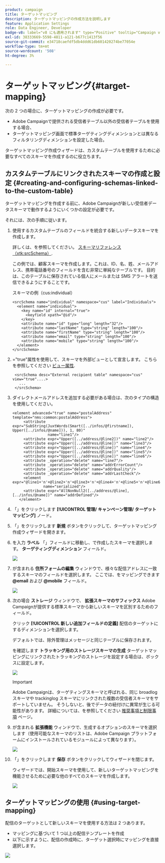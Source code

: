```yaml
---
product: campaign
title: ターゲットマッピング
description: ターゲットマッピングの作成方法を説明します
feature: Application Settings
role: Data Engineer, Developer
badge-v8: label="v8 にも適用されます" type="Positive" tooltip="Campaign v8 にも適用されます"
exl-id: 38333669-5598-4811-a121-b677c1413f56
source-git-commit: e34718caefdf5db4ddd61db601420274be77054e
workflow-type: tm+mt
source-wordcount: '508'
ht-degree: 3%

---
```


# ターゲットマッピング{#target-mapping}



次の 2 つの場合に、ターゲットマッピングの作成が必要です。

* Adobe Campaignで提供される受信者テーブル以外の受信者テーブルを使用する場合、
* ターゲットマッピング画面で標準ターゲティングディメンションとは異なるフィルタリングディメンションを設定した場合。

ターゲットマッピング作成ウィザードは、カスタムテーブルを使用するために必要なすべてのスキーマを作成するのに役立ちます。

## カスタムテーブルにリンクされたスキーマの作成と設定 {#creating-and-configuring-schemas-linked-to-the-custom-table}

ターゲットマッピングを作成する前に、Adobe Campaignが新しい受信者データスキーマで動作するようにいくつかの設定が必要です。

それには、次の手順に従います。

1. 使用するカスタムテーブルのフィールドを統合する新しいデータスキーマを作成します。

   詳しくは、を参照してください。 [スキーマリファレンス（xtk:srcSchema）](../../configuration/using/about-schema-reference.md).

   この例では、顧客スキーマを作成します。これは、ID、名、姓、メールアドレス、携帯電話番号のフィールドを含む非常に単純なテーブルです。 目的は、このテーブルに保存されている個人にメールまたは SMS アラートを送信できるようにすることです。

   スキーマの例（cus:individual）

   ```
   <srcSchema name="individual" namespace="cus" label="Individuals">
     <element name="individual">
       <key name="id" internal="true">
         <keyfield xpath="@id"/>
       </key>
       <attribute name="id" type="long" length="32"/>
       <attribute name="lastName" type="string" length="100"/>
       <attribute name="firstName" type="string" length="100"/>
       <attribute name="email" type="string" length="100"/>
       <attribute name="mobile" type="string" length="100"/>
     </element>
   </srcSchema>
   ```

1. =&quot;true&quot;属性を使用して、スキーマを外部ビューとして宣言します。 こちらを参照してください [ビュー属性](../../configuration/using/schema-characteristics.md#the-view-attribute).

   ```
    <srcSchema desc="External recipient table" namespace="cus" view="true"....>
      ...
    </srcSchema>
   ```

1. ダイレクトメールアドレスを追加する必要がある場合は、次のタイプの構造を使用してください。

   ```
   <element advanced="true" name="postalAddress" template="nms:common:postalAddress">
        <attribute expr="SubString(JuxtWords(Smart([../infos/@firstname]), Upper([../infos/@name])), 1, 80)"
                   name="line1"/>
        <attribute expr="Upper([../address/@line2])" name="line2"/>
        <attribute expr="Upper([../address/@line])" name="line3"/>
        <attribute expr="Upper([../address/@line])" name="line4"/>
        <attribute expr="Upper([../address/@line])" name="line5"/>
        <attribute expr="Upper([../address/@line])" name="line6"/>
        <attribute _operation="delete" name="line7"/>
        <attribute _operation="delete" name="addrErrorCount"/>
        <attribute _operation="delete" name="addrQuality"/>
        <attribute _operation="delete" name="addrLastCheck"/>
        <element expr="@line1+'n'+@line2+'n'+@line3+'n'+@line4+'n'+@line5+'n'+@line6"
                 name="serialized"/>
        <attribute expr="AllNonNull2([../address/@line], [../infos/@name])" name="addrDefined"/>
      </element>
   ```

1. 「」をクリックします **[!UICONTROL 管理/ キャンペーン管理/ ターゲットマッピング]** ノード。
1. 「」をクリックします **新規** ボタンをクリックして、ターゲットマッピング作成ウィザードを開きます。
1. を入力 **ラベル** 「」フィールドに移動し、で作成したスキーマを選択します。 **ターゲティングディメンション** フィールド。

   ![](assets/mapping_diffusion_wizard_1.png)

1. が含まれる **住所フォームの編集** ウィンドウで、様々な配信アドレスに一致するスキーマのフィールドを選択します。 ここでは、をマッピングできます **@email** および **@mobile** フィールド。

   ![](assets/mapping_diffusion_wizard_2.png)

1. 次の場合 **ストレージ** ウィンドウで、 **拡張スキーマのサフィックス** Adobe Campaignが提供する標準スキーマから新しいスキーマを区別するためのフィールド。

   クリック **[!UICONTROL 新しい追加フィールドの定義]** 配信のターゲットにするディメンションを選択します。

   デフォルトでは、除外管理はメッセージと同じテーブルに保存されます。

   を確認します **トラッキング用のストレージスキーマの生成** ターゲットマッピングにリンクされたトラッキングのストレージを設定する場合は、ボックスに設定します。

   ![](assets/mapping_diffusion_wizard_3.png)

   >[!IMPORTANT]
   >
   >Adobe Campaignは、ターゲティングスキーマと呼ばれる、同じ broadlog スキーマや trackinglog スキーマにリンクされた複数の受信者スキーマをサポートしていません。 そうしないと、後でデータの紐付けに異常が生じる可能性があります。 詳細については、を参照してください [推奨事項と制限事項](../../configuration/using/about-custom-recipient-table.md) ページ。

1. が含まれる **拡張機能** ウィンドウで、生成するオプションのスキーマを選択します（使用可能なスキーマのリストは、Adobe Campaign プラットフォームにインストールされているモジュールによって異なります）。

   ![](assets/mapping_diffusion_wizard_4.png)

1. 「」をクリックします **保存** ボタンをクリックしてウィザードを閉じます。

   ウィザードでは、開始スキーマを使用して、新しいターゲットマッピングを機能させるために必要な他のすべてのスキーマを作成します。

   ![](assets/mapping_schema_list.png)

## ターゲットマッピングの使用 {#using-target-mapping}

配信のターゲットとして新しいスキーマを使用する方法は 2 つあります。

* マッピングに基づいて 1 つ以上の配信テンプレートを作成
* 以下に示すように、配信の作成時に、ターゲット選択時にマッピングを直接選択します。

![](assets/mapping_selection_ciblage.png)
